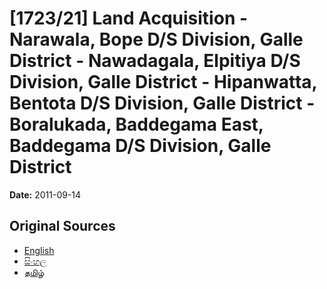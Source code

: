 # [1723/21] Land Acquisition - Narawala, Bope D/S Division, Galle District - Nawadagala, Elpitiya D/S Division, Galle District - Hipanwatta, Bentota D/S Division, Galle District - Boralukada, Baddegama East, Baddegama D/S Division, Galle District

**Date:** 2011-09-14

## Original Sources

- [English](https://documents.gov.lk/view/extra-gazettes/2011/9/1723-21_E.pdf)
- [සිංහල](https://documents.gov.lk/view/extra-gazettes/2011/9/1723-21_S.pdf)
- [தமிழ்](https://documents.gov.lk/view/extra-gazettes/2011/9/1723-21_T.pdf)

